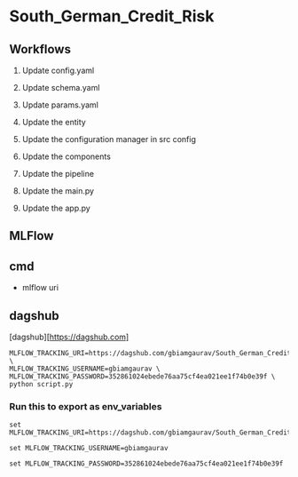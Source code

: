 # South_German_Credit_Risk


## Workflows

1. Update config.yaml

2. Update schema.yaml

3. Update params.yaml

4. Update the entity

5. Update the configuration manager in src config

6. Update the components

7. Update the pipeline

8. Update the main.py

9. Update the app.py


## MLFlow

## cmd
- mlflow uri


## dagshub
[dagshub][https://dagshub.com]

```
MLFLOW_TRACKING_URI=https://dagshub.com/gbiamgaurav/South_German_Credit_Risk.mlflow \
MLFLOW_TRACKING_USERNAME=gbiamgaurav \
MLFLOW_TRACKING_PASSWORD=352861024ebede76aa75cf4ea021ee1f74b0e39f \
python script.py

```

### Run this to export as env_variables

```
set MLFLOW_TRACKING_URI=https://dagshub.com/gbiamgaurav/South_German_Credit_Risk.mlflow

set MLFLOW_TRACKING_USERNAME=gbiamgaurav 

set MLFLOW_TRACKING_PASSWORD=352861024ebede76aa75cf4ea021ee1f74b0e39f 
```